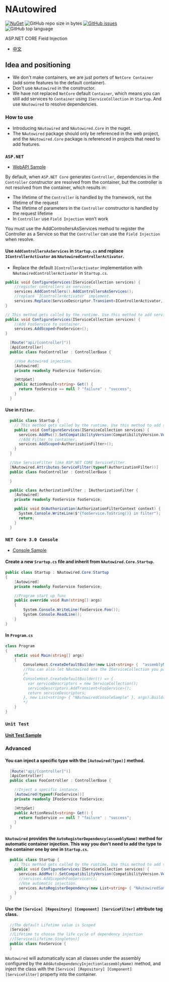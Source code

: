 
# NAutowired
[![NuGet](https://img.shields.io/nuget/v/NAutowired.svg?style=flat-square&logo=nuget)](https://www.nuget.org/packages/NAutowired)
![GitHub repo size in bytes](https://img.shields.io/github/repo-size/FatTigerWang/NAutowired.svg?style=flat-square&logo=github)
[![GitHub issues](https://img.shields.io/github/issues/FatTigerWang/NAutowired.svg?style=flat-square&logo=github)](https://github.com/FatTigerWang/NAutowired/issues)
![GitHub top language](https://img.shields.io/github/languages/top/FatTigerWang/NAutowired.svg?style=flat-square&logo=github)

ASP.NET CORE Field Injection

* [中文](./README.md)

## Idea and positioning
* We don't make containers, we are just porters of `NetCore Container` (add some features to the default container).
* Don't use `NAutowired` in the constructor.
* We have not replaced `NetCore` default `Container`, which means you can still add services to `Container` using `IServiceCollection` in `Startup`. And use `NAutowired` to resolve dependencies.

### How to use
* Introducing `NAutowired` and `NAutowired.Core` in the nuget.
* The `NAutowired` package should only be referenced in the web project, and the `NAutowired.Core` package is referenced in projects that need to add features.

### `ASP.NET`
* [WebAPI Sample](./Sample/NAutowired.WebAPI.Sample)

By default, when `ASP.NET Core` generates `Controller`, dependencies in the `Controller` constructor are resolved from the container, but the controller is not resolved from the container, which results in:
* The lifetime of the `Controller` is handled by the framework, not the lifetime of the request
* The lifetime of parameters in the `Controller` constructor is handled by the request lifetime
* In `Controller` use `Field Injection` won’t work

You must use the AddControllersAsServices method to register the Controller as a Service so that the `Controller` can use the `Field Injection` when resolve.
#### Use `AddControllersAsServices` in `Startup.cs` and replace `IControllerActivator` as `NAutowiredControllerActivator`.
* Replace the default `IControllerActivator` implementation with `NAutowiredControllerActivator` in `Startup.cs`.
```csharp
public void ConfigureServices(IServiceCollection services) {
    //register controllers as services
    services.AddControllers().AddControllersAsServices();
    //replace `IControllerActivator` implement.
    services.Replace(ServiceDescriptor.Transient<IControllerActivator, NAutowiredControllerActivator>());
}
```

```csharp
// This method gets called by the runtime. Use this method to add services to the container.
public void ConfigureServices(IServiceCollection services) {
    //Add FooService to container.
    services.AddScoped<FooService>();
}
```
```csharp
  [Route("api/[controller]")]
  [ApiController]
  public class FooController : ControllerBase {

    //Use Autowired injection.
    [Autowired]
    private readonly FooService fooService;

    [HttpGet]
    public ActionResult<string> Get() {
      return fooService == null ? "failure" : "success";
    }
  }
```
#### Use in `Filter`.
```csharp
  public class Startup {
    // This method gets called by the runtime. Use this method to add services to the container.
    public void ConfigureServices(IServiceCollection services) {
      services.AddMvc().SetCompatibilityVersion(CompatibilityVersion.Version_2_2);
      //Add Filter to container.
      services.AddScoped<AuthorizationFilter>();
    }
  }
```
```csharp
  //Use ServiceFilter like ASP.NET CORE ServiceFilter.
  [NAutowired.Attributes.ServiceFilter(typeof(AuthorizationFilter))]
  public class FooController : ControllerBase {

  }
```
```csharp
  public class AuthorizationFilter : IAuthorizationFilter {
    [Autowired]
    private readonly FooService fooService;

    public void OnAuthorization(AuthorizationFilterContext context) {
      System.Console.WriteLine($"{fooService.ToString()} in filter");
      return;
    }
  }
```

### `NET Core 3.0 Console`
* [Console Sample](./Sample/NAutowired.Console.Sample)
#### Create a new `Srartup.cs` file and inherit from `NAutowired.Core.Startup`.
```csharp
public class Startup : NAutowired.Core.Startup
{
    [Autowired]
    private readonly FooService fooService;

    //Program start up func
    public override void Run(string[] args)
    {
        System.Console.WriteLine(fooService.Foo());
        System.Console.ReadLine();
    }
}
```
#### In `Program.cs`
```csharp
class Program
{
    static void Main(string[] args)
    {
        ConsoleHost.CreateDefaultBuilder(new List<string> {  "assemblyName" }, args).Build().Run<Startup>();
        //You can also let NAutowired use the IServiceCollection you passed
        /*
        ConsoleHost.CreateDefaultBuilder(() => {
          var serviceDescriptors = new ServiceCollection();
          serviceDescriptors.AddTransient<FooService>();
          return serviceDescriptors;
        }, new List<string> { "NAutowiredConsoleSample" }, args).Build().Run<Startup>();
        */
    }
}
```
### `Unit Test`
#### [Unit Test Sample](./NAutowired.Console.Test)

### Advanced
#### You can inject a specific type with the `[Autowired(Type)]` method.
```csharp
  [Route("api/[controller]")]
  [ApiController]
  public class FooController : ControllerBase {

    //Inject a specific instance.
    [Autowired(typeof(FooService))]
    private readonly IFooService fooService;

    [HttpGet]
    public ActionResult<string> Get() {
      return fooService == null ? "failure" : "success";
    }
  }
```
#### `NAutowired` provides the `AutoRegisterDependency(assemblyName)` method for automatic container injection. This way you don't need to add the type to the container one by one in `Startup.cs`.
```csharp
  public class Startup {
    // This method gets called by the runtime. Use this method to add services to the container.
    public void ConfigureServices(IServiceCollection services) {
      services.AddMvc().SetCompatibilityVersion(CompatibilityVersion.Version_2_2);
      //services.AddScoped<FooService>();
      //Use automatic injection.
      services.AutoRegisterDependency(new List<string> { "NAutowiredSample" });
    }
  }
```
#### Use the `[Service] [Repository] [Component] [ServiceFilter]` attribute tag class.
```csharp
  //The default Lifetime value is Scoped
  [Service]
  //Lifetime to choose the life cycle of dependency injection
  //[Service(Lifetime.Singleton)]
  public class FooService {
  }
```
 `NAutowired` will automatically scan all classes under the assembly configured by the `AddAutoDependencyInjection(assemblyName)` method, and inject the class with the `[Service] [Repository] [Component] [ServiceFilter]` property into the container.
